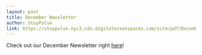 ```yaml
---
layout: post
title: December Newsletter
author: StuyPulse
link: https://stuypulse.nyc3.cdn.digitaloceanspaces.com/site/pdf/December%20Newsletter%202021.pdf
---
```

Check out our December Newsletter right [here](https://stuypulse.nyc3.cdn.digitaloceanspaces.com/site/pdf/December%20Newsletter%202021.pdf)!
